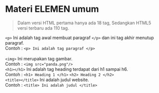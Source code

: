 # Materi ELEMEN umum
> Dalam versi HTML pertama hanya ada 18 tag, Sedangkan HTML5 versi terbaru ada 110 tag.

```<p>``` Ini adalah tag awal membuat paragraf ```</p>``` dan ini tag akhir menutup paragraf. <br>
Contoh : ```<p> Ini adalah tag paragraf </p>``` <br>
<br>
```<img>``` Ini merupakan tag gambar.<br>
Contoh : ```<img src="panda.png"/>```
<br>
```<h1></h1>``` Ini adalah tag heading terdapat dari h1 sampai h6. <br>
Contoh : ```<h1> Heading 1 </h1>``` ```<h2> Heading 2 </h2>```
<br>
```<title></title>``` Ini adalah judul website. <br>
Contoh : ```<title> Ini adalah judul </title>```


